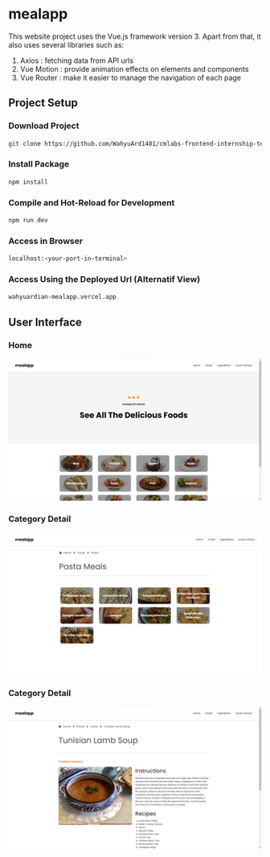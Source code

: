 # mealapp

This website project uses the Vue.js framework version 3. Apart from that, it also uses several libraries such as:
1. Axios : fetching data from API urls
2. Vue Motion : provide animation effects on elements and components
3. Vue Router : make it easier to manage the navigation of each page


## Project Setup
### Download Project

```sh
git clone https://github.com/WahyuArd1401/cmlabs-frontend-internship-test.git
```
### Install Package

```sh
npm install
```

### Compile and Hot-Reload for Development

```sh
npm run dev
```

### Access in Browser

```sh
localhost:<your-port-in-terminal>
```

### Access Using the Deployed Url (Alternatif View)
```sh
wahyuardian-mealapp.vercel.app
```

## User Interface
### Home
<img src="./src/assets/images/Home.png">

### Category Detail 
<img src="./src/assets/images/Category Detail.png">

### Category Detail 
<img src="./src/assets/images/Meals Detail.png">